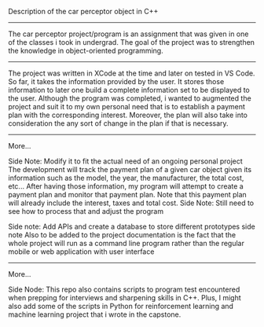 Description of the car perceptor object in C++

----------------------------------------------
The car perceptor project/program is an assignment that was given in one of the classes i took in undergrad.
The goal of the project was to strengthen the knowledge in object-oriented programming.

----------------------------------------------
The project was written in XCode at the time and later on tested in VS Code. So far, it takes the information provided by the user.
It stores those information to later one build a complete information set to be displayed to the user. Although the program was completed,
i wanted to augmented the project and suit it to my own personal need that is to establish a payment plan with the corresponding interest.
Moreover, the plan will also take into consideration the any sort of change in the plan if that is necessary.

----------------------------------------------

More...

Side Note: Modify it to fit the actual need of an ongoing personal project
The development will track the payment plan of a given car object given its information such as the model, the year, the manufacturer, the total cost, etc...
After having those information, my program will attempt to create a payment plan and monitor that payment plan. Note that this payment plan will already include the interest, taxes and total cost. 
Side Note: Still need to see how to process that and adjust the program

Side note: Add APIs and create a database to store different prototypes 
side note
Also to be added to the project documentation is the fact that the whole project will run as a command line program rather than the regular mobile or web application with user interface

----------------------------------------------

More...

Side Node: This repo also contains scripts to program test encountered when prepping for interviews and sharpening skills in C++. Plus, I might also add some of the scripts in Python for reinforcement learning and machine learning project that i wrote in the capstone.
